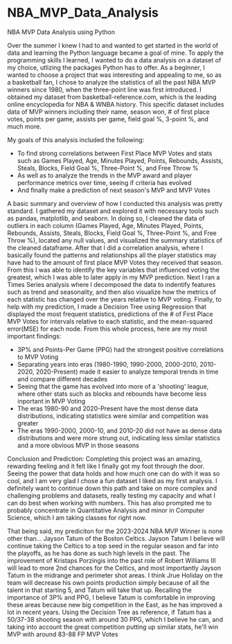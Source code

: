 # NBA_MVP_Data_Analysis
NBA MVP Data Analysis using Python

Over the summer I knew I had to and wanted to get started in the world of data and learning the Python language became a goal of mine. To apply the programming skills I learned, I wanted to do a data analysis on a dataset of my choice, utlizing the packages Python has to offer. As a beginner, I wanted to choose a project that was interesting and appealing to me, so as a basketball fan, I chose to analyze the statistics of all the past NBA MVP winners since 1980, when the three-point line was first introduced. I obtained my dataset from basketball-reference.com, which is the leading online encyclopedia for NBA & WNBA history. This specific dataset includes data of MVP winners including their name, season won, # of first place votes, points per game, assists per game, field goal %, 3-point %, and much more.

My goals of this analysis included the following:
- To find strong correlations between First Place MVP Votes and stats such as Games Played, Age, Minutes Played, Points, Rebounds, Assists, Steals, Blocks, Field Goal %, Three-Point %, and Free Throw %
- As well as to analyze the trends in the MVP award and player performance metrics over time, seeing if criteria has evolved 
- And finally make a prediction of next season's MVP and MVP Votes

A basic summary and overview of how I conducted this analysis was pretty standard. I gathered my dataset and explored it with necessary tools such as pandas, matplotlib, and seaborn. In doing so, I cleaned the data of outliers in each column (Games Played, Age, Minutes Played, Points, Rebounds, Assists, Steals, Blocks, Field Goal %, Three-Point %, and Free Throw %), located any null values, and visualized the summary statistics of the cleaned dataframe. After that I did a correlation analysis, where I basically found the patterns and relationships all the player statistics may have had to the amount of first place MVP Votes they received that season. From this I was able to identify the key variables that influenced voting the greatest, which I was able to later apply in my MVP prediction. Next I ran a Times Series analysis where I decomposed the data to indentify features such as trend and seasonality, and then also visualize how the metrics of each statistic has changed over the years relative to MVP voting. Finally, to help with my prediction, I made a Decision Tree using Regression that displayed the most frequent statistics, predictions of the # of First Place MVP Votes for intervals relative to each statistic, and the mean-squared error(MSE) for each node. From this whole process, here are my most important findings:

- 3P% and Points-Per Game (PPG) had the strongest positive correlations to MVP Voting
- Separating years into eras (1980-1990, 1990-2000, 2000-2010, 2010-2020, 2020-Present) made it easier to analyze temporal trends in time and compare different decades
- Seeing that the game has evolved into more of a 'shooting' league, where other stats such as blocks and rebounds have become less inportant in MVP Voting
- The eras 1980-90 and 2020-Present have the most dense data distributions, indicating statistics were similar and competition was greater
- The eras 1990-2000, 2000-10, and 2010-20 did not have as dense data distributions and were more strung out, indicating less similar statistics and a more obvious MVP in those seasons

Conclusion and Prediction:
Completing this project was an amazing, rewarding feeling and it felt like I finally got my foot through the door. Seeing the power that data holds and how much one can do with it was so cool, and I am very glad I chose a fun dataset I liked as my first analysis. I definitely want to continue down this path and take on more complex and challenging problems and datasets, really testing my capacity and what I can do best when working with numbers. This has also prompted me to probably concentrate in Quantitative Analysis and minor in Computer Science, which I am taking classes for right now. 

That being said, my prediciton for the 2023-2024 NBA MVP Winner is none other than... Jayson Tatum of the Boston Celtics.  Jayson Tatum I believe will continue taking the Celtics to a top seed in the regular season and far into the playoffs, as he has done as such high levels in the past. The improvement of Kristaps Porzingis into the past role of Robert Williams III will lead to more 2nd chances for the Celtics, and most importantly Jayson Tatum in the midrange and perimeter shot areas. I think Jrue Holiday on the team will decrease his own points production simply because of all the talent in that starting 5, and Tatum will take that up. Recalling the importance of 3P% and PPG, I believe Tatum is comfortable in improving these areas because new big competition in the East, as he has improved a lot in recent years. Using the Decision Tree as reference, if Tatum has a 50/37-38 shooting season with around 30 PPG, which I believe he can, and taking into account the great competition putting up similar stats, he'll win MVP with around 83-88 FP MVP Votes
